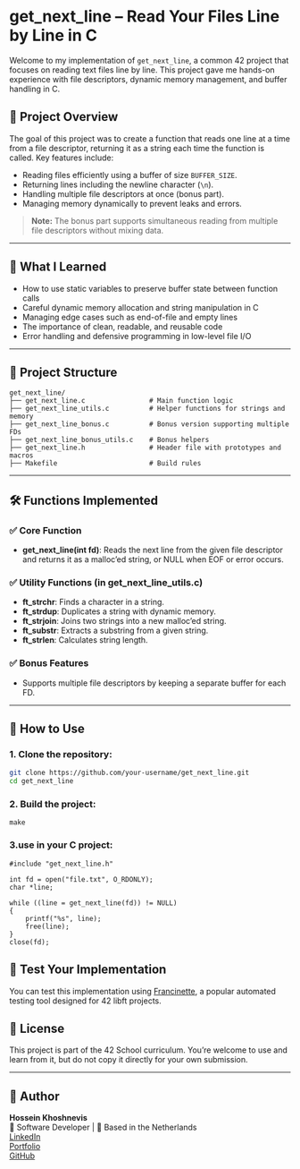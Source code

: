 # get_next_line – Read Your Files Line by Line in C

Welcome to my implementation of `get_next_line`, a common 42 project that focuses on reading text files line by line. This project gave me hands-on experience with file descriptors, dynamic memory management, and buffer handling in C.

## 🚀 Project Overview

The goal of this project was to create a function that reads one line at a time from a file descriptor, returning it as a string each time the function is called. Key features include:

- Reading files efficiently using a buffer of size `BUFFER_SIZE`.
- Returning lines including the newline character (`\n`).
- Handling multiple file descriptors at once (bonus part).
- Managing memory dynamically to prevent leaks and errors.

> **Note:** The bonus part supports simultaneous reading from multiple file descriptors without mixing data.

---

## 🧠 What I Learned

- How to use static variables to preserve buffer state between function calls  
- Careful dynamic memory allocation and string manipulation in C  
- Managing edge cases such as end-of-file and empty lines  
- The importance of clean, readable, and reusable code  
- Error handling and defensive programming in low-level file I/O  

---

## 📁 Project Structure
```
get_next_line/
├── get_next_line.c                # Main function logic
├── get_next_line_utils.c          # Helper functions for strings and memory
├── get_next_line_bonus.c          # Bonus version supporting multiple FDs
├── get_next_line_bonus_utils.c    # Bonus helpers
├── get_next_line.h                # Header file with prototypes and macros
├── Makefile                       # Build rules
```

---

## 🛠️ Functions Implemented

### ✅ Core Function

- **get_next_line(int fd)**: Reads the next line from the given file descriptor and returns it as a malloc’ed string, or NULL when EOF or error occurs.

### ✅ Utility Functions (in get_next_line_utils.c)

- **ft_strchr**: Finds a character in a string.  
- **ft_strdup**: Duplicates a string with dynamic memory.  
- **ft_strjoin**: Joins two strings into a new malloc’ed string.  
- **ft_substr**: Extracts a substring from a given string.  
- **ft_strlen**: Calculates string length.

### ✅ Bonus Features

- Supports multiple file descriptors by keeping a separate buffer for each FD.

---

## 🧪 How to Use

### 1. Clone the repository:
```bash
git clone https://github.com/your-username/get_next_line.git
cd get_next_line
```

### 2. Build the project:
```
make
```

### 3.use in your C project:
```
#include "get_next_line.h"

int fd = open("file.txt", O_RDONLY);
char *line;

while ((line = get_next_line(fd)) != NULL)
{
    printf("%s", line);
    free(line);
}
close(fd);
```

## 🧪 Test Your Implementation

You can test this implementation using [Francinette](https://github.com/xicodomingues/francinette), a popular automated testing tool designed for 42 libft projects.

## 🧾 License

This project is part of the 42 School curriculum. You’re welcome to use and learn from it, but do not copy it directly for your own submission.

---

## 👤 Author

**Hossein Khoshnevis**  
🧠 Software Developer | 📍 Based in the Netherlands  
[LinkedIn](https://www.linkedin.com/in/hossein-khoshnevis)  
[Portfolio](https://hosseinkhoshnevis.vercel.app/)  
[GitHub](https://github.com/hosseinkhoshnevis94)
